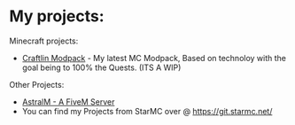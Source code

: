 # My projects:


Minecraft projects:
* [Craftlin Modpack](https://github.com/Derek1256/Craftlin) - My latest MC Modpack, Based on technoloy with the goal being to 100% the Quests. (ITS A WIP)

Other Projects:
* [AstralM - A FiveM Server](https://git.starmc.net/StarMC/AstralM)
* You can find my Projects from StarMC over @ https://git.starmc.net/
